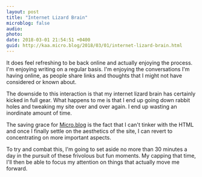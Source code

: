 ```yaml
---
layout: post
title: "Internet Lizard Brain"
microblog: false
audio: 
photo: 
date: 2018-03-01 21:54:51 +0400
guid: http://kaa.micro.blog/2018/03/01/internet-lizard-brain.html
---
```

It does feel refreshing to be back online and actually enjoying the process. I'm enjoying writing on a regular basis. I'm enjoying the conversations I'm having online, as people share links and thoughts that I might not have considered or known about.

The downside to this interaction is that my internet lizard brain has certainly kicked in full gear. What happens to me is that I end up going down rabbit holes and tweaking my site over and over again.  I end up wasting an inordinate amount of time. 

The saving grace for [Micro.blog](http://micro.blog) is the fact that I can't tinker with the HTML and once I finally settle on the aesthetics of the site, I can revert to concentrating on more important aspects.

To try and combat this, I'm going to set aside no more than 30 minutes a day in the pursuit of these frivolous but fun moments. My capping that time, I'll then be able to focus my attention on things that actually move me forward.

